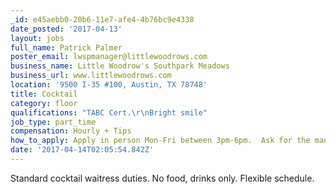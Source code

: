 ```yaml
---
_id: e45aebb0-20b6-11e7-afe4-4b76bc9e4338
date_posted: '2017-04-13'
layout: jobs
full_name: Patrick Palmer
poster_email: lwspmanager@littlewoodrows.com
business_name: Little Woodrow's Southpark Meadows
business_url: www.littlewoodrows.com
location: '9500 I-35 #100, Austin, TX 78748'
title: Cocktail
category: floor
qualifications: "TABC Cert.\r\nBright smile"
job_type: part_time
compensation: Hourly + Tips
how_to_apply: Apply in person Mon-Fri between 3pm-6pm.  Ask for the manager on duty.
date: '2017-04-14T02:05:54.842Z'
---
```

Standard cocktail waitress duties.  No food, drinks only.  Flexible schedule.
